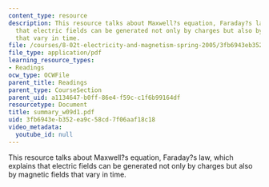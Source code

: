 ```yaml
---
content_type: resource
description: This resource talks about Maxwell?s equation, Faraday?s law, which explains
  that electric fields can be generated not only by charges but also by magnetic fields
  that vary in time.
file: /courses/8-02t-electricity-and-magnetism-spring-2005/3fb6943eb352ea9c58cd7f06aaf18c18_summary_w09d1.pdf
file_type: application/pdf
learning_resource_types:
- Readings
ocw_type: OCWFile
parent_title: Readings
parent_type: CourseSection
parent_uid: a1134647-b0ff-86e4-f59c-c1f6b99164df
resourcetype: Document
title: summary_w09d1.pdf
uid: 3fb6943e-b352-ea9c-58cd-7f06aaf18c18
video_metadata:
  youtube_id: null
---
```

This resource talks about Maxwell?s equation, Faraday?s law, which explains that electric fields can be generated not only by charges but also by magnetic fields that vary in time.

